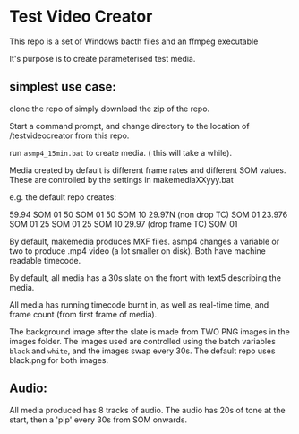 # Test Video Creator

This repo is a set of Windows bacth files and an ffmpeg executable

It's purpose is to create parameterised test media.

## simplest use case:

clone the repo of simply download the zip of the repo.

Start a command prompt, and change directory to the location of /testvideocreator from this repo.

run `asmp4_15min.bat` to create media.  ( this will take a while).

Media created by default is different frame rates and different SOM values.  These are controlled by the settings in makemediaXXyyy.bat

e.g. the default repo creates:

59.94 SOM 01
50 SOM 01
50 SOM 10
29.97N (non drop TC) SOM 01
23.976 SOM 01
25 SOM 01
25 SOM 10
29.97 (drop frame TC) SOM 01

By default, makemedia produces MXF files.  asmp4 changes a variable or two to produce .mp4 video (a lot smaller on disk).  Both have machine readable timecode.

By default, all media has a 30s slate on the front with text5 describing the media.

All media has running timecode burnt in, as well as real-time time, and frame count (from first frame of media).

The background image after the slate is made from TWO PNG images in the images folder.  The images used are controlled using the batch variables `black` and `white`, 
and the images swap every 30s.  The default repo uses black.png for both images.

## Audio:

All media produced has 8 tracks of audio.  The audio has 20s of tone at the start, then a 'pip' every 30s from SOM onwards.






